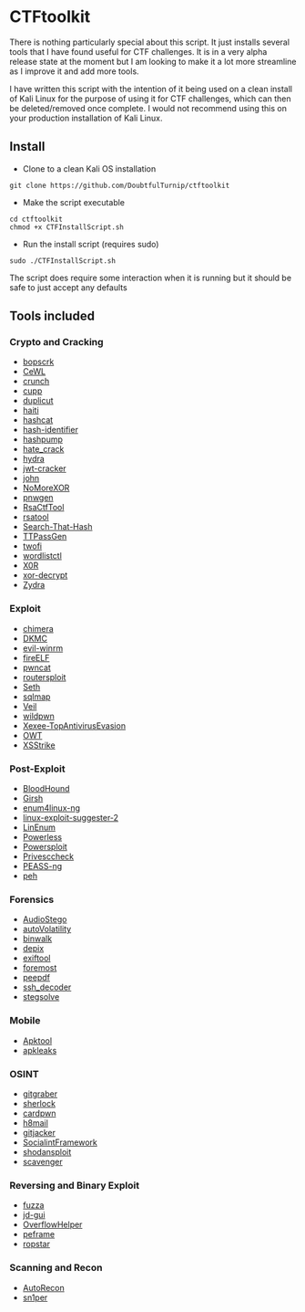 # CTFtoolkit

There is nothing particularly special about this script. It just installs several tools that I have found useful for CTF challenges. It is in a very alpha release state at the moment but I am looking to make it a lot more streamline as I improve it and add more tools.

I have written this script with the intention of it being used on a clean install of Kali Linux for the purpose of using it for CTF challenges, which can then be deleted/removed once complete. I would not recommend using this on your production installation of Kali Linux.




## Install ##

- Clone to a clean Kali OS installation

```
git clone https://github.com/DoubtfulTurnip/ctftoolkit
```

- Make the script executable

```
cd ctftoolkit
chmod +x CTFInstallScript.sh
```

- Run the install script (requires sudo)

```
sudo ./CTFInstallScript.sh
```

The script does require some interaction when it is running but it should be safe to just accept any defaults 

## Tools included ##


### Crypto and Cracking

- [bopscrk](https://github.com/R3nt0n/bopscrk)
- [CeWL](https://github.com/digininja/CeWL)
- [crunch](https://sourceforge.net/projects/crunch-wordlist/)
- [cupp](https://github.com/Mebus/cupp)
- [duplicut](https://github.com/nil0x42/duplicut)
- [haiti](https://github.com/Orange-Cyberdefense/haiti)
- [hashcat](https://github.com/hashcat/hashcat)
- [hash-identifier](https://github.com/blackploit/hash-identifier)
- [hashpump](https://github.com/bwall/HashPump)
- [hate_crack](https://github.com/trustedsec/hate_crack)
- [hydra](https://github.com/vanhauser-thc/thc-hydra)
- [jwt-cracker](https://github.com/lmammino/jwt-cracker)
- [john](https://www.openwall.com/john/)
- [NoMoreXOR](https://github.com/hiddenillusion/NoMoreXOR)
- [pnwgen](https://github.com/toxydose/pnwgen)
- [RsaCtfTool](https://github.com/Ganapati/RsaCtfTool)
- [rsatool](https://github.com/ius/rsatool)
- [Search-That-Hash](https://github.com/HashPals/Search-That-Hash)
- [TTPassGen](https://github.com/tp7309/TTPassGen)
- [twofi](https://github.com/digininja/twofi)
- [wordlistctl](https://github.com/BlackArch/wordlistctl)
- [X0R](https://github.com/X-Vector/X0R)
- [xor-decrypt](https://github.com/AlexFSmirnov/xor-decrypt)
- [Zydra](https://github.com/hamedA2/Zydra)



### Exploit

- [chimera](https://github.com/tokyoneon/chimera)
- [DKMC](https://github.com/Mr-Un1k0d3r/DKMC)
- [evil-winrm](https://github.com/Hackplayers/evil-winrm)
- [fireELF](https://github.com/rek7/fireELF)
- [pwncat](https://github.com/cytopia/pwncat)
- [routersploit](https://github.com/threat9/routersploit)
- [Seth](https://github.com/SySS-Research/Seth)
- [sqlmap](https://github.com/sqlmapproject/sqlmap)
- [Veil](https://github.com/Veil-Framework/Veil)
- [wildpwn](https://github.com/localh0t/wildpwn)
- [Xexee-TopAntivirusEvasion](https://github.com/persianhydra/Xeexe-TopAntivirusEvasion)
- [OWT](https://github.com/clu3bot/OWT)
- [XSStrike](https://github.com/s0md3v/XSStrike)



### Post-Exploit

- [BloodHound](https://github.com/BloodHoundAD/BloodHound)
- [Girsh](https://github.com/nodauf/Girsh)
- [enum4linux-ng](https://github.com/cddmp/enum4linux-ng)
- [linux-exploit-suggester-2](https://github.com/jondonas/linux-exploit-suggester-2)
- [LinEnum](https://github.com/rebootuser/LinEnum)
- [Powerless](https://github.com/gladiatx0r/Powerless)
- [Powersploit](https://github.com/PowerShellMafia/PowerSploit)
- [Privesccheck](https://github.com/itm4n/PrivescCheck)
- [PEASS-ng](https://github.com/carlospolop/PEASS-ng)
- [peh](https://github.com/melnicek/peh)



### Forensics

- [AudioStego](https://github.com/danielcardeenas/AudioStego)
- [autoVolatility](https://github.com/carlospolop/autoVolatility)
- [binwalk](https://github.com/ReFirmLabs/binwalk)
- [depix](https://github.com/beurtschipper/Depix)
- [exiftool](https://github.com/exiftool/exiftool)
- [foremost](http://foremost.sourceforge.net/)
- [peepdf](https://github.com/jesparza/peepdf)
- [ssh_decoder](https://github.com/jjyg/ssh_decoder)
- [stegsolve](https://github.com/eugenekolo/sec-tools/tree/master/stego/stegsolve/stegsolve)



### Mobile

- [Apktool](https://github.com/iBotPeaches/Apktool)
- [apkleaks](https://github.com/dwisiswant0/apkleaks)



### OSINT

- [gitgraber](https://github.com/hisxo/gitGraber)
- [sherlock](https://github.com/sherlock-project/sherlock)
- [cardpwn](https://github.com/itsmehacker/CardPwn)
- [h8mail](https://github.com/khast3x/h8mail)
- [gitjacker](https://github.com/liamg/gitjacker)
- [SocialintFramework](https://github.com/Pyshios/SocialintFramework)
- [shodansploit](https://github.com/shodansploit/shodansploit)
- [scavenger](https://github.com/rndinfosecguy/Scavenger)



### Reversing and Binary Exploit

- [fuzza](https://github.com/cytopia/fuzza)
- [jd-gui](https://github.com/java-decompiler/jd-gui)
- [OverflowHelper](https://github.com/rhuss623/OverflowHelper)
- [peframe](https://github.com/guelfoweb/peframe)
- [ropstar](https://github.com/xct/ropstar)



### Scanning and Recon

- [AutoRecon](https://github.com/Tib3rius/AutoRecon)
- [sn1per](https://github.com/1N3/Sn1per)

